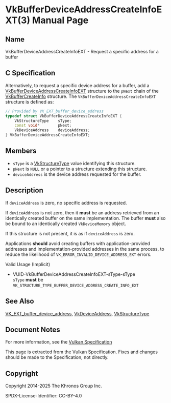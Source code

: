 # VkBufferDeviceAddressCreateInfoEXT(3) Manual Page

## Name

VkBufferDeviceAddressCreateInfoEXT - Request a specific address for a buffer



## [](#_c_specification)C Specification

Alternatively, to request a specific device address for a buffer, add a [VkBufferDeviceAddressCreateInfoEXT](https://registry.khronos.org/vulkan/specs/latest/man/html/VkBufferDeviceAddressCreateInfoEXT.html) structure to the `pNext` chain of the [VkBufferCreateInfo](https://registry.khronos.org/vulkan/specs/latest/man/html/VkBufferCreateInfo.html) structure. The `VkBufferDeviceAddressCreateInfoEXT` structure is defined as:

```c++
// Provided by VK_EXT_buffer_device_address
typedef struct VkBufferDeviceAddressCreateInfoEXT {
    VkStructureType    sType;
    const void*        pNext;
    VkDeviceAddress    deviceAddress;
} VkBufferDeviceAddressCreateInfoEXT;
```

## [](#_members)Members

- `sType` is a [VkStructureType](https://registry.khronos.org/vulkan/specs/latest/man/html/VkStructureType.html) value identifying this structure.
- `pNext` is `NULL` or a pointer to a structure extending this structure.
- `deviceAddress` is the device address requested for the buffer.

## [](#_description)Description

If `deviceAddress` is zero, no specific address is requested.

If `deviceAddress` is not zero, then it **must** be an address retrieved from an identically created buffer on the same implementation. The buffer **must** also be bound to an identically created `VkDeviceMemory` object.

If this structure is not present, it is as if `deviceAddress` is zero.

Applications **should** avoid creating buffers with application-provided addresses and implementation-provided addresses in the same process, to reduce the likelihood of `VK_ERROR_INVALID_DEVICE_ADDRESS_EXT` errors.

Valid Usage (Implicit)

- [](#VUID-VkBufferDeviceAddressCreateInfoEXT-sType-sType)VUID-VkBufferDeviceAddressCreateInfoEXT-sType-sType  
  `sType` **must** be `VK_STRUCTURE_TYPE_BUFFER_DEVICE_ADDRESS_CREATE_INFO_EXT`

## [](#_see_also)See Also

[VK\_EXT\_buffer\_device\_address](https://registry.khronos.org/vulkan/specs/latest/man/html/VK_EXT_buffer_device_address.html), [VkDeviceAddress](https://registry.khronos.org/vulkan/specs/latest/man/html/VkDeviceAddress.html), [VkStructureType](https://registry.khronos.org/vulkan/specs/latest/man/html/VkStructureType.html)

## [](#_document_notes)Document Notes

For more information, see the [Vulkan Specification](https://registry.khronos.org/vulkan/specs/latest/html/vkspec.html#VkBufferDeviceAddressCreateInfoEXT)

This page is extracted from the Vulkan Specification. Fixes and changes should be made to the Specification, not directly.

## [](#_copyright)Copyright

Copyright 2014-2025 The Khronos Group Inc.

SPDX-License-Identifier: CC-BY-4.0